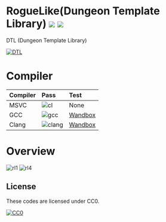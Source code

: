 ﻿# RogueLike(Dungeon Template Library) <a href="http://creativecommons.org/publicdomain/zero/1.0/deed.ja"><img src="https://img.shields.io/badge/license-CC0-blue.svg"></a> <a href="https://github.com/Kasugaccho/AsLib"><img src="https://img.shields.io/badge/0.1.0-passing-brightgreen.svg"></a>
DTL (Dungeon Template Library)

[![DTL](https://raw.githubusercontent.com/Kasugaccho/AsLib/master/aslib/Picture/Title/aslib150.png "DTL")](https://github.com/Kasugaccho/AsLib)

# Compiler

|Compiler|Pass|Test|
|:---|:---|:---|
|MSVC|![cl](https://img.shields.io/badge/cl%2014.10-passing-brightgreen.svg)|None|
|GCC|![gcc](https://img.shields.io/badge/gcc%205.1.0-passing-brightgreen.svg)|[Wandbox](https://wandbox.org/permlink/zlwCfiuu0lE3zwM9)|
|Clang|![clang](https://img.shields.io/badge/clang%203.5.0-passing-brightgreen.svg)|[Wandbox](https://wandbox.org/permlink/r0PaawnBDMxH6RBa)|

# Overview

![rl1](https://github.com/Kasugaccho/DTL_RogueLike/blob/master/picture/rl.gif)
![rl4](https://github.com/Kasugaccho/DTL_RogueLike/blob/master/picture/rl4.gif)

## License

These codes are licensed under CC0.

[![CC0](http://i.creativecommons.org/p/zero/1.0/88x31.png "CC0")](http://creativecommons.org/publicdomain/zero/1.0/deed.ja)

